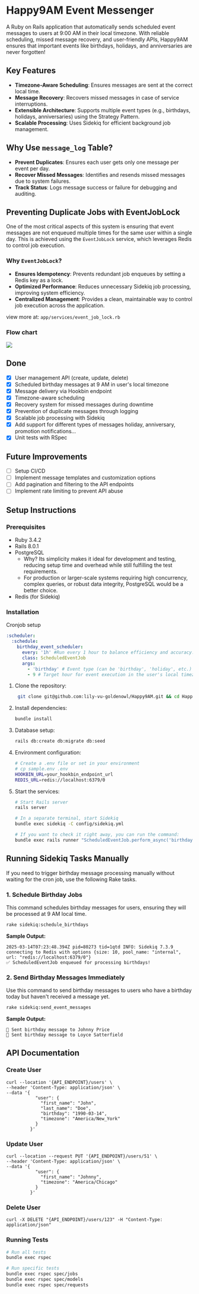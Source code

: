 # Happy9AM Event Messenger
A Ruby on Rails application that automatically sends scheduled event messages to users at 9:00 AM in their local timezone. With reliable scheduling, missed message recovery, and user-friendly APIs, Happy9AM ensures that important events like birthdays, holidays, and anniversaries are never forgotten!

## Key Features
- **Timezone-Aware Scheduling**: Ensures messages are sent at the correct local time.
- **Message Recovery**: Recovers missed messages in case of service interruptions.
- **Extensible Architecture**: Supports multiple event types (e.g., birthdays, holidays, anniversaries) using the Strategy Pattern.
- **Scalable Processing**: Uses Sidekiq for efficient background job management.


## Why Use `message_log` Table?
- **Prevent Duplicates**: Ensures each user gets only one message per event per day.
- **Recover Missed Messages**: Identifies and resends missed messages due to system failures.
- **Track Status**: Logs message success or failure for debugging and auditing.

## Preventing Duplicate Jobs with EventJobLock
One of the most critical aspects of this system is ensuring that event messages are not enqueued multiple times for the same user within a single day. This is achieved using the `EventJobLock` service, which leverages Redis to control job execution.

### Why `EventJobLock`?
- **Ensures Idempotency**: Prevents redundant job enqueues by setting a Redis key as a lock.
- **Optimized Performance**: Reduces unnecessary Sidekiq job processing, improving system efficiency.
- **Centralized Management**: Provides a clean, maintainable way to control job execution across the application.

view more at: `app/services/event_job_lock.rb`

### Flow chart
[![](https://mermaid.ink/img/pako:eNptkV1Pq0AQhv_KZK48SdtAoWA5iUnth9WoN9QbwZys7AgbPhZhMbal_90tLU1Mzl7tvPO8785k9xhJTuhhXLEygc3ib1iAPrPAV6xSbzAc3rQh-lFCvMkIHuQ7XPmCUyo-_4TYwu1-nlCUwkbktJMFHc4Bt51zOnuCRxmxrOu3MA9WpKIEXmqq6rczOj-isAhOQTnVNYvpXybjHlh0Wc9SgU-Fgo3kbNvC8mxYfmlRz6XfSXvH8uI4qsRbWAXay-HplA5fgsFayvRdFL89PX8X-Kko-96qG3EdPMr4EiGK_8267sj7YC7zMiNFvX530n9tNMsqYnzbbdXqHg4wpypngusP2R_JEFVCOYXo6SunD9ZkKsSwOGiUNUr62yJC74NlNQ2wkk2cXKqm5EzRQjD9s_lFLVnxKqWuVdWcSvT2-I2e6Rgj03AmhjsZX1u249gD3KI3tKyRbU-nruW4rjE2r03nMMBdF2GMpkfcnri2YVraND78ALOktNs?type=png)](https://mermaid.live/edit#pako:eNptkV1Pq0AQhv_KZK48SdtAoWA5iUnth9WoN9QbwZys7AgbPhZhMbal_90tLU1Mzl7tvPO8785k9xhJTuhhXLEygc3ib1iAPrPAV6xSbzAc3rQh-lFCvMkIHuQ7XPmCUyo-_4TYwu1-nlCUwkbktJMFHc4Bt51zOnuCRxmxrOu3MA9WpKIEXmqq6rczOj-isAhOQTnVNYvpXybjHlh0Wc9SgU-Fgo3kbNvC8mxYfmlRz6XfSXvH8uI4qsRbWAXay-HplA5fgsFayvRdFL89PX8X-Kko-96qG3EdPMr4EiGK_8267sj7YC7zMiNFvX530n9tNMsqYnzbbdXqHg4wpypngusP2R_JEFVCOYXo6SunD9ZkKsSwOGiUNUr62yJC74NlNQ2wkk2cXKqm5EzRQjD9s_lFLVnxKqWuVdWcSvT2-I2e6Rgj03AmhjsZX1u249gD3KI3tKyRbU-nruW4rjE2r03nMMBdF2GMpkfcnri2YVraND78ALOktNs)

## Done

- [x] User management API (create, update, delete)
- [x] Scheduled birthday messages at 9 AM in user's local timezone
- [x] Message delivery via Hookbin endpoint
- [x] Timezone-aware scheduling
- [x] Recovery system for missed messages during downtime
- [x] Prevention of duplicate messages through logging
- [x] Scalable job processing with Sidekiq
- [x] Add support for different types of messages holiday, anniversary, promotion notifications...
- [x] Unit tests with RSpec
## Future Improvements
- [ ] Setup CI/CD
- [ ] Implement message templates and customization options
- [ ] Add pagination and filtering to the API endpoints
- [ ] Implement rate limiting to prevent API abuse

## Setup Instructions

### Prerequisites
- Ruby 3.4.2
- Rails 8.0.1
- PostgreSQL
   - Why? Its simplicity makes it ideal for development and testing, reducing setup time and overhead while still fulfilling the test requirements.
   - For production or larger-scale systems requiring high concurrency, complex queries, or robust data integrity, PostgreSQL would be a better choice.
- Redis (for Sidekiq)

### Installation

Cronjob setup
```yaml
:scheduler:
  :schedule:
    birthday_event_scheduler:
      every: '1h' #Run every 1 hour to balance efficiency and accuracy.
      class: ScheduledEventJob
      args:
        - 'birthday' # Event type (can be 'birthday', 'holiday', etc.)
        - 9 # Target hour for event execution in the user's local timezone.
```


1. Clone the repository:
   ```bash
    git clone git@github.com:lily-vu-goldenowl/Happy9AM.git && cd Happy9AM
   ```

2. Install dependencies:
   ```bash
   bundle install
   ```

3. Database setup:
   ```bash
   rails db:create db:migrate db:seed
   ```

4. Environment configuration:
   ```bash
   # Create a .env file or set in your environment
   # cp sample.env .env
   HOOKBIN_URL=your_hookbin_endpoint_url
   REDIS_URL=redis://localhost:6379/0
   ```

5. Start the services:
   ```bash
   # Start Rails server
   rails server

   # In a separate terminal, start Sidekiq
   bundle exec sidekiq -C config/sidekiq.yml

   # If you want to check it right away, you can run the command:
   bundle exec rails runner "ScheduledEventJob.perform_async('birthday', 9)"
   ```
## Running Sidekiq Tasks Manually

If you need to trigger birthday message processing manually without waiting for the cron job, use the following Rake tasks.

### 1. Schedule Birthday Jobs
This command schedules birthday messages for users, ensuring they will be processed at 9 AM local time.

```sh
rake sidekiq:schedule_birthdays
```
**Sample Output:**
```log
2025-03-14T07:23:48.394Z pid=80273 tid=1qtd INFO: Sidekiq 7.3.9 connecting to Redis with options {size: 10, pool_name: "internal", url: "redis://localhost:6379/0"}
✅ ScheduledEventJob enqueued for processing birthdays!
```

### 2. Send Birthday Messages Immediately
Use this command to send birthday messages to users who have a birthday today but haven't received a message yet.

```sh
rake sidekiq:send_event_messages
```

**Sample Output:**
```log
🎉 Sent birthday message to Johnny Price
🎉 Sent birthday message to Loyce Satterfield
```



## API Documentation

### Create User
```shell
curl --location '{API_ENDPOINT}/users' \
--header 'Content-Type: application/json' \
--data '{
           "user": {
             "first_name": "John",
             "last_name": "Doe",
             "birthday": "1990-03-14",
             "timezone": "America/New_York"
           }
         }'
```

### Update User
```shell
curl --location --request PUT '{API_ENDPOINT}/users/51' \
--header 'Content-Type: application/json' \
--data '{
           "user": {
             "first_name": "Johnny",
             "timezone": "America/Chicago"
           }
         }'
```

### Delete User
```shell
curl -X DELETE "{API_ENDPOINT}/users/123" -H "Content-Type: application/json"
```

### Running Tests

```bash
# Run all tests
bundle exec rspec

# Run specific tests
bundle exec rspec spec/jobs
bundle exec rspec spec/models
bundle exec rspec spec/requests
